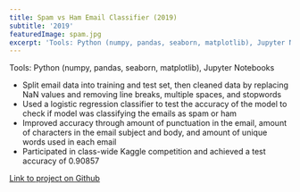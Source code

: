 ```yaml
---
title: Spam vs Ham Email Classifier (2019)
subtitle: '2019'
featuredImage: spam.jpg
excerpt: 'Tools: Python (numpy, pandas, seaborn, matplotlib), Jupyter Notebooks'
---
```

Tools: Python (numpy, pandas, seaborn, matplotlib), Jupyter Notebooks

* Split email data into training and test set, then cleaned data by replacing NaN values and removing line breaks, multiple spaces, and stopwords
* Used a logistic regression classifier to test the accuracy of the model to check if model was classifying the emails as spam or ham
* Improved accuracy through amount of punctuation in the email, amount of characters in the email subject and body, and amount of unique words used in each email
* Participated in class-wide Kaggle competition and achieved a test accuracy of 0.90857 

[Link to project on Github](https://github.com/cheahannah/spam-vs-ham-project)